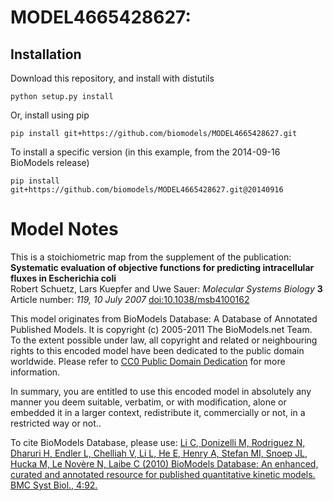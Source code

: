 # MODEL4665428627: 

## Installation

Download this repository, and install with distutils

`python setup.py install`

Or, install using pip

`pip install git+https://github.com/biomodels/MODEL4665428627.git`

To install a specific version (in this example, from the 2014-09-16 BioModels release)

`pip install git+https://github.com/biomodels/MODEL4665428627.git@20140916`


# Model Notes


This is a stoichiometric map from the supplement of the publication:  
**Systematic evaluation of objective functions for predicting intracellular fluxes in Escherichia coli**   
Robert Schuetz, Lars Kuepfer and Uwe Sauer: _Molecular Systems Biology_ **3**
Article number: _119, 10 July 2007_
[doi:10.1038/msb4100162](http://dx.doi.org/10.1038/msb4100162)  

This model originates from BioModels Database: A Database of Annotated
Published Models. It is copyright (c) 2005-2011 The BioModels.net Team.  
To the extent possible under law, all copyright and related or neighbouring
rights to this encoded model have been dedicated to the public domain
worldwide. Please refer to [CC0 Public Domain
Dedication](http://creativecommons.org/publicdomain/zero/1.0/) for more
information.

In summary, you are entitled to use this encoded model in absolutely any
manner you deem suitable, verbatim, or with modification, alone or embedded it
in a larger context, redistribute it, commercially or not, in a restricted way
or not..  
  
To cite BioModels Database, please use: [Li C, Donizelli M, Rodriguez N,
Dharuri H, Endler L, Chelliah V, Li L, He E, Henry A, Stefan MI, Snoep JL,
Hucka M, Le Novère N, Laibe C (2010) BioModels Database: An enhanced, curated
and annotated resource for published quantitative kinetic models. BMC Syst
Biol., 4:92.](http://www.ncbi.nlm.nih.gov/pubmed/20587024)


